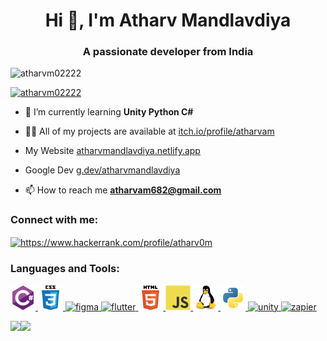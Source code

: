 <h1 align="center">Hi 👋, I'm Atharv Mandlavdiya</h1>
<h3 align="center">A passionate developer from India</h3>



<p align="left"> <img src="https://komarev.com/ghpvc/?username=atharvm02222&label=Profile%20views&color=0e75b6&style=flat" alt="atharvm02222" /> </p>

<p align="left"> <a href="https://github.com/ryo-ma/github-profile-trophy"><img src="https://github-profile-trophy.vercel.app/?username=atharvm02222" alt="atharvm02222" /></a> </p>

- 🌱 I’m currently learning **Unity Python C#**

- 👨‍💻 All of my projects are available at [itch.io/profile/atharvam](https://itch.io/profile/atharvam)

- My Website [atharvmandlavdiya.netlify.app](https://atharvmandlavdiya.netlify.app/)

- Google Dev [g.dev/atharvmandlavdiya](g.dev/atharvmandlavdiya)

- 📫 How to reach me **atharvam682@gmail.com**

<h3 align="left">Connect with me:</h3>
<p align="left">
<a href="https://www.hackerrank.com/profile/atharv0m" target="blank"><img align="center" src="https://raw.githubusercontent.com/rahuldkjain/github-profile-readme-generator/master/src/images/icons/Social/hackerrank.svg" alt="https://www.hackerrank.com/profile/atharv0m" height="30" width="40" /></a>
</p>

<h3 align="left">Languages and Tools:</h3>
<p align="left"> <a href="https://www.w3schools.com/cs/" target="_blank" rel="noreferrer"> <img src="https://raw.githubusercontent.com/devicons/devicon/master/icons/csharp/csharp-original.svg" alt="csharp" width="40" height="40"/> </a> <a href="https://www.w3schools.com/css/" target="_blank" rel="noreferrer"> <img src="https://raw.githubusercontent.com/devicons/devicon/master/icons/css3/css3-original-wordmark.svg" alt="css3" width="40" height="40"/> </a> <a href="https://www.figma.com/" target="_blank" rel="noreferrer"> <img src="https://www.vectorlogo.zone/logos/figma/figma-icon.svg" alt="figma" width="40" height="40"/> </a> <a href="https://flutter.dev" target="_blank" rel="noreferrer"> <img src="https://www.vectorlogo.zone/logos/flutterio/flutterio-icon.svg" alt="flutter" width="40" height="40"/> </a> <a href="https://www.w3.org/html/" target="_blank" rel="noreferrer"> <img src="https://raw.githubusercontent.com/devicons/devicon/master/icons/html5/html5-original-wordmark.svg" alt="html5" width="40" height="40"/> </a> <a href="https://developer.mozilla.org/en-US/docs/Web/JavaScript" target="_blank" rel="noreferrer"> <img src="https://raw.githubusercontent.com/devicons/devicon/master/icons/javascript/javascript-original.svg" alt="javascript" width="40" height="40"/> </a> <a href="https://www.linux.org/" target="_blank" rel="noreferrer"> <img src="https://raw.githubusercontent.com/devicons/devicon/master/icons/linux/linux-original.svg" alt="linux" width="40" height="40"/> </a> <a href="https://www.python.org" target="_blank" rel="noreferrer"> <img src="https://raw.githubusercontent.com/devicons/devicon/master/icons/python/python-original.svg" alt="python" width="40" height="40"/> </a> <a href="https://unity.com/" target="_blank" rel="noreferrer"> <img src="https://www.vectorlogo.zone/logos/unity3d/unity3d-icon.svg" alt="unity" width="40" height="40"/> </a> <a href="https://zapier.com" target="_blank" rel="noreferrer"> <img src="https://www.vectorlogo.zone/logos/zapier/zapier-icon.svg" alt="zapier" width="40" height="40"/> </a> </p>


<img align="top" src="https://github-readme-stats.vercel.app/api/top-langs/?username=AtharvM02222&theme=dark" /><img align="top" src="https://github-readme-stats.vercel.app/api?username=AtharvM02222&show_icons=true&theme=dark" />


